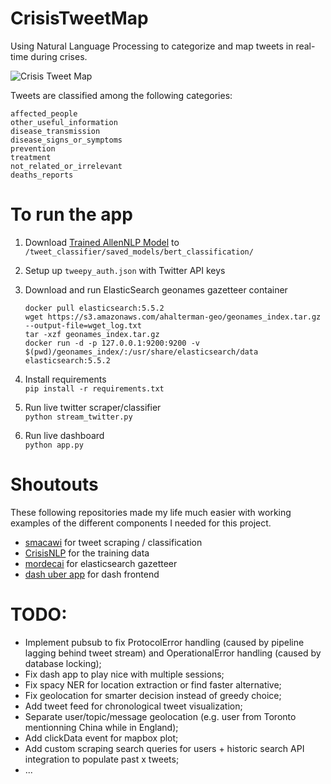 # CrisisTweetMap
Using Natural Language Processing to categorize and map tweets in real-time during crises.  

![Crisis Tweet Map](https://raw.githubusercontent.com/amr-amr/CrisisTweetMap/master/doc/output.gif) 

Tweets are classified among the following categories:
```
affected_people
other_useful_information
disease_transmission
disease_signs_or_symptoms
prevention
treatment
not_related_or_irrelevant
deaths_reports
```

# To run the app
1. Download [Trained AllenNLP Model](https://drive.google.com/file/d/1NVJknCSK_Gk6-1xORJ35TgOMIsOBdEtS/view?usp=sharing)
to `/tweet_classifier/saved_models/bert_classification/`

2. Setup up  `tweepy_auth.json` with Twitter API keys

3. Download and run ElasticSearch geonames gazetteer container
    ```
    docker pull elasticsearch:5.5.2
    wget https://s3.amazonaws.com/ahalterman-geo/geonames_index.tar.gz --output-file=wget_log.txt
    tar -xzf geonames_index.tar.gz
    docker run -d -p 127.0.0.1:9200:9200 -v $(pwd)/geonames_index/:/usr/share/elasticsearch/data elasticsearch:5.5.2
    ```

4. Install requirements  
    `pip install -r requirements.txt`

5. Run live twitter scraper/classifier  
    `python stream_twitter.py`

6. Run live dashboard  
    `python app.py`
    
    
# Shoutouts
These following repositories made my life much easier with working examples of the different components I needed for this project.
- [smacawi](https://github.com/smacawi/tweet-classifier) for tweet scraping / classification
- [CrisisNLP](https://crisisnlp.qcri.org/) for the training data
- [mordecai](https://github.com/openeventdata/mordecai/tree/master/mordecai) for elasticsearch gazetteer
- [dash uber app](https://github.com/plotly/dash-sample-apps/tree/master/apps/dash-uber-rides-demo) for dash frontend

# TODO:
- Implement pubsub to fix ProtocolError handling (caused by pipeline lagging behind tweet stream) and OperationalError handling (caused by database locking);
- Fix dash app to play nice with multiple sessions;
- Fix spacy NER for location extraction or find faster alternative;
- Fix geolocation for smarter decision instead of greedy choice;
- Add tweet feed for chronological tweet visualization;
- Separate user/topic/message geolocation (e.g. user from Toronto mentionning China while in England);
- Add clickData event for mapbox plot;
- Add custom scraping search queries for users + historic search API integration to populate past x tweets;
- ... 
